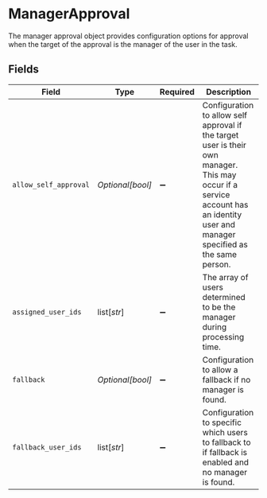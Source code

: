 # ManagerApproval

The manager approval object provides configuration options for approval when the target of the approval is the manager of the user in the task.


## Fields

| Field                                                                                                                                                                            | Type                                                                                                                                                                             | Required                                                                                                                                                                         | Description                                                                                                                                                                      |
| -------------------------------------------------------------------------------------------------------------------------------------------------------------------------------- | -------------------------------------------------------------------------------------------------------------------------------------------------------------------------------- | -------------------------------------------------------------------------------------------------------------------------------------------------------------------------------- | -------------------------------------------------------------------------------------------------------------------------------------------------------------------------------- |
| `allow_self_approval`                                                                                                                                                            | *Optional[bool]*                                                                                                                                                                 | :heavy_minus_sign:                                                                                                                                                               | Configuration to allow self approval if the target user is their own manager. This may occur if a service account has an identity user and manager specified as the same person. |
| `assigned_user_ids`                                                                                                                                                              | list[*str*]                                                                                                                                                                      | :heavy_minus_sign:                                                                                                                                                               | The array of users determined to be the manager during processing time.                                                                                                          |
| `fallback`                                                                                                                                                                       | *Optional[bool]*                                                                                                                                                                 | :heavy_minus_sign:                                                                                                                                                               | Configuration to allow a fallback if no manager is found.                                                                                                                        |
| `fallback_user_ids`                                                                                                                                                              | list[*str*]                                                                                                                                                                      | :heavy_minus_sign:                                                                                                                                                               | Configuration to specific which users to fallback to if fallback is enabled and no manager is found.                                                                             |